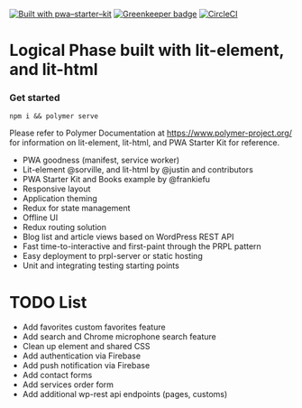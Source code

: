 [![Built with pwa–starter–kit](https://img.shields.io/badge/built_with-pwa–starter–kit_-blue.svg)](https://github.com/Polymer/pwa-starter-kit "Built with pwa–starter–kit") [![Greenkeeper badge](https://badges.greenkeeper.io/hyperpress/pressmedics.svg?token=c1c4c312e9e2b874d02b0622ada6020f06d31e4c93594d0923b5da68eb1d2d85&ts=1532501095011)](https://greenkeeper.io/)
[![CircleCI](https://circleci.com/gh/hyperpress/pressmedics.svg?style=svg&circle-token=a56a8a61431cb26b7f1a29d42b44f776e48620fe)](https://circleci.com/gh/hyperpress/pressmedics)

# Logical Phase built with lit-element, and lit-html

### Get started

```
npm i && polymer serve
```

Please refer to Polymer Documentation at https://www.polymer-project.org/ for information on lit-element, lit-html, and PWA Starter Kit for reference.

- PWA goodness (manifest, service worker)
- Lit-element @sorville, and lit-html by @justin and contributors
- PWA Starter Kit and Books example by @frankiefu
- Responsive layout
- Application theming
- Redux for state management
- Offline UI
- Redux routing solution
- Blog list and article views based on WordPress REST API
- Fast time-to-interactive and first-paint through the PRPL pattern
- Easy deployment to prpl-server or static hosting
- Unit and integrating testing starting points

# TODO List

- Add favorites custom favorites feature
- Add search and Chrome microphone search feature
- Clean up element and shared CSS
- Add authentication via Firebase
- Add push notification via Firebase
- Add contact forms
- Add services order form
- Add additional wp-rest api endpoints (pages, customs)
